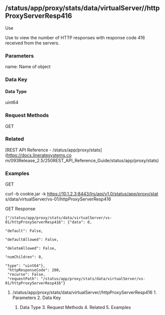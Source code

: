 ## /status/app/proxy/stats/data/virtualServer/<name>/httpProxyServerResp416

Use

Use to view the number of HTTP responses with response code 416 received from
the servers.

### Parameters

name: Name of object

### Data Key

#### Data Type

uint64

### Request Methods

GET

### Related

[REST API Reference - /status/app/proxy/stats](https://docs.lineratesystems.co
m/093Release_2.5/250REST_API_Reference_Guide/status/app/proxy/stats)

### Examples

GET

curl -b cookie.jar -k https://10.1.2.3:8443/lrs/api/v1.0/status/app/proxy/stat
s/data/virtualServer/vs-01/httpProxyServerResp416

GET Response

    
    {"/status/app/proxy/stats/data/virtualServer/vs-01/httpProxyServerResp416": {"data": 0,
                                                                               "default": False,
                                                                               "defaultAllowed": False,
                                                                               "deleteAllowed": False,
                                                                               "numChildren": 0,
                                                                               "type": "uint64"},
     "httpResponseCode": 200,
     "recurse": False,
     "requestPath": "/status/app/proxy/stats/data/virtualServer/vs-01/httpProxyServerResp416"}
    

  1. /status/app/proxy/stats/data/virtualServer/<name>/httpProxyServerResp416
    1. Parameters
    2. Data Key
      1. Data Type
    3. Request Methods
    4. Related
    5. Examples

